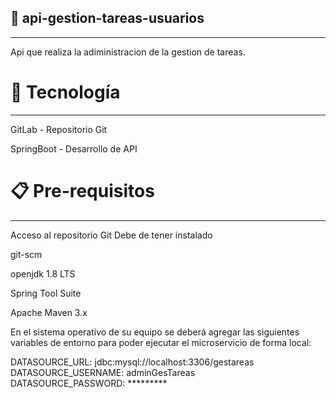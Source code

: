 ## 🚀 api-gestion-tareas-usuarios
***

Api que realiza la adiministracion de la gestion de tareas.

# 🛅 Tecnología 
***

GitLab - Repositorio Git

SpringBoot - Desarrollo de API

# 📋 Pre-requisitos  
***

Acceso al repositorio Git
Debe de tener instalado

git-scm

openjdk 1.8 LTS

Spring Tool Suite

Apache Maven 3.x


En el sistema operativo de su equipo se deberá agregar las siguientes variables de entorno para poder ejecutar el microservicio de forma local: 

DATASOURCE_URL: jdbc:mysql://localhost:3306/gestareas <br/>
DATASOURCE_USERNAME: adminGesTareas <br/>
DATASOURCE_PASSWORD: ********* <br/>

